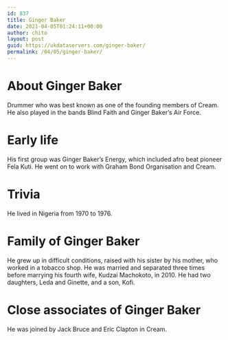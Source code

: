 ```yaml
---
id: 837
title: Ginger Baker
date: 2021-04-05T01:24:11+00:00
author: chito
layout: post
guid: https://ukdataservers.com/ginger-baker/
permalink: /04/05/ginger-baker/
---
```




  
  
#  About Ginger Baker
                  
                  
                  
Drummer who was best known as one of the founding members of Cream. He also played in the bands Blind Faith and Ginger Baker&#8217;s Air Force. 
                  
                
                
                
# Early life
                  
                  
                  
His first group was Ginger Baker&#8217;s Energy, which included afro beat pioneer Fela Kuti. He went on to work with Graham Bond Organisation and Cream.
                  
                
                
                
# Trivia
                  
                  
                  
He lived in Nigeria from 1970 to 1976.
                  
                
                
                
# Family of Ginger Baker
                  
                  
                  
He grew up in difficult conditions, raised with his sister by his mother, who worked in a tobacco shop. He was married and separated three times before marrying his fourth wife, Kudzai Machokoto, in 2010. He had two daughters, Leda and Ginette, and a son, Kofi.
                  
                
                
                
# Close associates of Ginger Baker
                  
                  
                  
He was joined by Jack Bruce and Eric Clapton in Cream. 
                  
                
              
            
          
          
          
    
    
  
